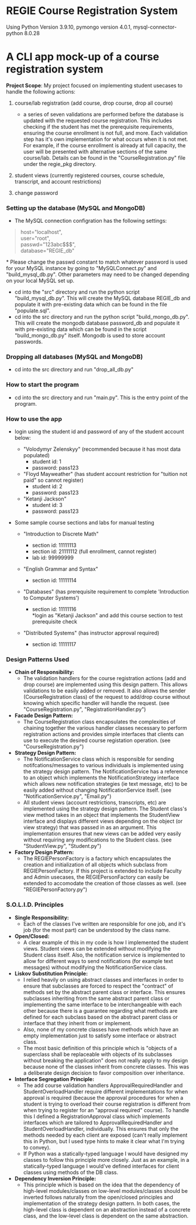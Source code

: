 # REGIE Course Registration System
Using Python Version 3.9.10, pymongo version 4.0.1, mysql-connector-python 8.0.28



# A CLI app mock-up of a course registration system
**Project Scope**: My project focused on implementing student usecases to handle the following actions:
1. course/lab registration (add course, drop course, drop all course)
    - a series of seven validations are performed before the database is updated with the requested course registration. This includes checking if the student has met the prerequisite requirements, ensuring the course enrollment is not full, and more. Each validation step has it's own implementation for what occurs when it is not met. For example, if the course enrollment is already at full capacity, the user will be presented with alternative sections of the same course/lab. Details can be found in the "CourseRegistration.py" file under the regie_pkg directory. 
2. student views (currently registered courses, course schedule, transcript, and account restrictions)
    
3. change password 

### Setting up the database (MySQL and MongoDB)
- The MySQL connection configration has the following settings:
>host="localhost",\
 user="root",\
 passwd="123abc$$$",\
>database="REGIE_db"

\*  Please change the passwd constant to match whatever password is used for your MySQL instance by going to "MySQLConnect.py" and "build_mysql_db.py". Other parameters may need to be changed depending on your local MySQL set up. 
- cd into the "src" directory and run the python script "build_mysql_db.py". This will create the MySQL database REGIE_db and populate it with pre-existing data which can be found in the file "populate.sql". 
- cd into the src directory and run the python script "build_mongo_db.py". This will create the mongodb database password_db and populate it with pre-existing data which can be found in the script "build_mongo_db.py" itself. Mongodb is used to store account passwords.

### Dropping all databases (MySQL and MongoDB)
- cd into the src directory and run "drop_all_db.py"

### How to start the program
- cd into the src directory and run "main.py". This is the entry point of the program. 


### How to use the app
- login using the student id and password of any of the student account below:
    - "Volodymyr Zelenskyy" (recommended because it has most data populated)
        - student id: 1
        - password: pass123
    - "Floyd Mayweather" (has student account restriction for "tuition not paid" so cannot register)
        - student id: 2
        - password: pass123
    - "Ketanji Jackson" 
        - student id: 3
        - password: pass123

- Some sample course sections and labs for manual testing
    - "Introduction to Discrete Math"
        - section id: 11111113
        - section id: 21111112 (full enrollment, cannot register)
        - lab id: 99999999

    - "English Grammar and Syntax"
        - section id: 11111114

    - "Databases" (has prerequisite requirement to complete 'Introduction to Computer Systems')
        - section id: 11111116\
        \*login as "Ketanji Jackson" and add this course section to test prerequisite check

    - "Distributed Systems" (has instructor approval required)
        - section id: 11111117


### Design Patterns Used
- **Chain of Responsibility:** 
    - The validation handlers for the course registration actions (add and drop course) are implemented using this design pattern. This allows validations to be easily added or removed. It also allows the sender (CourseRegistration class) of the request to add/drop course without knowing which specific handler will handle the request. (see "CourseRegistration.py", "RegistrationHandler.py")
- **Facade Design Pattern:** 
    - The CourseRegistration class encapsulates the complexities of chaining together the various handler classes necessary to perform registration actions and provides simple interfaces that clients can use to execute the desired course registation operation. (see "CourseRegistration.py") 
- **Strategy Design Pattern:** 
    - The NotificationService class which is responsible for sending notifcations/messages to various individuals is implemented using the strategy design pattern. The NotificationService has a reference to an object which implements the NotificationStrategy interface which allows new notification strategies (ie text message, etc) to be easily added without changing NotificationService itself. (see "NotificationService.py", "Email.py") 
    - All student views (account restrictions, transcripts, etc) are implemented using the strategy design pattern. The Student class's view method takes in an object that implements the StudentView interface and displays different views depending on the object (or view strategy) that was passed in as an argument. This implementation ensures that new views can be added very easily without requiring any modifications to the Student class. (see "StudentView.py", "Student.py")
- **Factory Design Pattern:** 
    - The REGIEPersonFactory is a factory which encapsulates the creation and initialization of all objects which subclass from REGIEPersonFactory. If this project is extended to include Faculty and Admin usecases, the REGIEPersonFactory can easily be extended to accomodate the creation of those classes as well. (see "REGIEPersonFactory.py")




### S.O.L.I.D. Principles
- **Single Responsibility:**
    - Each of the classes I've written are responsible for one job, and it's job (for the most part) can be understood by the class name. 
- **Open/Closed:**
    - A clear example of this in my code is how I implemented the student views. Student views can be extended without modifying the Student class itself. Also, the notification service is implemented to allow for different ways to send notifications (for example text messages) without modifying the NotificationService class. 
- **Liskov Substitution Principle:**
    - I relied heavily on using abstract classes and interfaces in order to ensure that subclasses are forced to respect the "contract" of methods set by the abstract parent class or interface. This ensures subclasses inheriting from the same abstract parent class or implementing the same interface to be interchangeable with each other because there is a guarantee regarding what methods are defined for each subclass based on the abstract parent class or interface that they inherit from or implement. 
    - Also, none of my concrete classes have methods which have an empty implementation just to satisfy some interface or abstract class.
    - The most basic definition of this principle which is "objects of a superclass shall be replaceable with objects of its subclasses without breaking the application" does not really apply to my design because none of the classes inherit from concrete classes. This was a deliberate design decision to favor composition over inheritance. 
- **Interface Segregation Principle:**
    - The add course validation handlers ApprovalRequiredHandler and StudentOverloadHandler require different implementations for when approval is required (because the approval procedures for when a student is trying to overload their course registration is different from when trying to register for an "approval required" course). To handle this I defined a RegistrationApproval class which implements interfaces which are tailored to ApprovalRequiredHandler and StudentOverloadHandler, individually. This ensures that only the methods needed by each client are exposed (can't really implement this in Python, but I used type hints to make it clear what I'm trying to convey). 
    - If Python was a statically-typed language I would have designed my classes to follow this principle more closely. Just as an example, in a statically-typed language I would've defined interfaces for client classes using methods of the DB class. 
- **Dependency Inversion Principle:** 
    - This principle which is based on the idea that the dependency of high-level modules/classes on low-level modules/classes should be inverted follows naturally from the open/closed principles and implementation of the strategy design pattern. In both cases, the high-level class is dependent on an abstraction instead of a concrete class, and the low-level class is dependent on the same abstraction. 